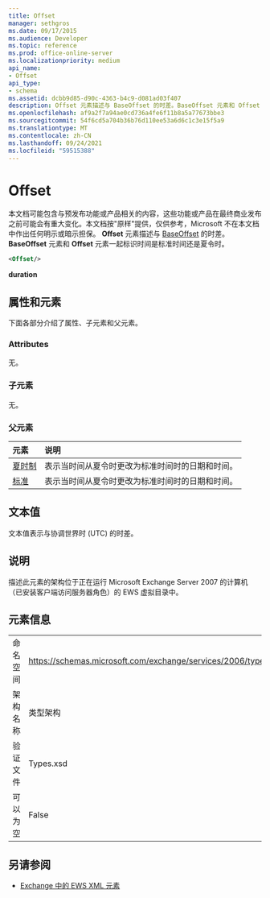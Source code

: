 ```yaml
---
title: Offset
manager: sethgros
ms.date: 09/17/2015
ms.audience: Developer
ms.topic: reference
ms.prod: office-online-server
ms.localizationpriority: medium
api_name:
- Offset
api_type:
- schema
ms.assetid: dcbb9d85-d90c-4363-b4c9-d081ad03f407
description: Offset 元素描述与 BaseOffset 的时差。BaseOffset 元素和 Offset 元素一起标识时间是标准时间还是夏令时。
ms.openlocfilehash: af9a2f7a94ae0cd736a4fe6f11b8a5a77673bbe3
ms.sourcegitcommit: 54f6cd5a704b36b76d110ee53a6d6c1c3e15f5a9
ms.translationtype: MT
ms.contentlocale: zh-CN
ms.lasthandoff: 09/24/2021
ms.locfileid: "59515388"
---
```

# <a name="offset"></a>Offset

本文档可能包含与预发布功能或产品相关的内容，这些功能或产品在最终商业发布之前可能会有重大变化。本文档按"原样"提供，仅供参考，Microsoft 不在本文档中作出任何明示或暗示担保。 **Offset** 元素描述与 [BaseOffset](baseoffset.md) 的时差。 **BaseOffset** 元素和 **Offset** 元素一起标识时间是标准时间还是夏令时。 
  
```xml
<Offset/>
```

 **duration**
## <a name="attributes-and-elements"></a>属性和元素

下面各部分介绍了属性、子元素和父元素。
  
### <a name="attributes"></a>Attributes

无。
  
### <a name="child-elements"></a>子元素

无。
  
### <a name="parent-elements"></a>父元素

|**元素**|**说明**|
|:-----|:-----|
|[夏时制](daylight.md) <br/> |表示当时间从夏令时更改为标准时间时的日期和时间。  <br/> |
|[标准](standard.md) <br/> |表示当时间从夏令时更改为标准时间时的日期和时间。  <br/> |
   
## <a name="text-value"></a>文本值

文本值表示与协调世界时 (UTC) 的时差。
  
## <a name="remarks"></a>说明

描述此元素的架构位于正在运行 Microsoft Exchange Server 2007 的计算机（已安装客户端访问服务器角色）的 EWS 虚拟目录中。
  
## <a name="element-information"></a>元素信息

|||
|:-----|:-----|
|命名空间  <br/> |https://schemas.microsoft.com/exchange/services/2006/types  <br/> |
|架构名称  <br/> |类型架构  <br/> |
|验证文件  <br/> |Types.xsd  <br/> |
|可以为空  <br/> |False  <br/> |
   
## <a name="see-also"></a>另请参阅



- [Exchange 中的 EWS XML 元素](ews-xml-elements-in-exchange.md)

